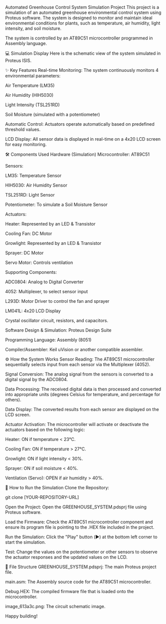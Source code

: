 Automated Greenhouse Control System Simulation Project
This project is a simulation of an automated greenhouse environmental control system using Proteus software. The system is designed to monitor and maintain ideal environmental conditions for plants, such as temperature, air humidity, light intensity, and soil moisture.

The system is controlled by an AT89C51 microcontroller programmed in Assembly language.

💻 Simulation Display
Here is the schematic view of the system simulated in Proteus ISIS.

✨ Key Features
Real-time Monitoring: The system continuously monitors 4 environmental parameters:

Air Temperature (LM35)

Air Humidity (HIH5030)

Light Intensity (TSL251RD)

Soil Moisture (simulated with a potentiometer)

Automatic Control: Actuators operate automatically based on predefined threshold values.

LCD Display: All sensor data is displayed in real-time on a 4x20 LCD screen for easy monitoring.

🛠️ Components Used
Hardware (Simulation)
Microcontroller: AT89C51

Sensors:

LM35: Temperature Sensor

HIH5030: Air Humidity Sensor

TSL251RD: Light Sensor

Potentiometer: To simulate a Soil Moisture Sensor

Actuators:

Heater: Represented by an LED & Transistor

Cooling Fan: DC Motor

Growlight: Represented by an LED & Transistor

Sprayer: DC Motor

Servo Motor: Controls ventilation

Supporting Components:

ADC0804: Analog to Digital Converter

4052: Multiplexer, to select sensor input

L293D: Motor Driver to control the fan and sprayer

LM041L: 4x20 LCD Display

Crystal oscillator circuit, resistors, and capacitors.

Software
Design & Simulation: Proteus Design Suite

Programming Language: Assembly (8051)

Compiler/Assembler: Keil uVision or another compatible assembler.

⚙️ How the System Works
Sensor Reading: The AT89C51 microcontroller sequentially selects input from each sensor via the Multiplexer (4052).

Signal Conversion: The analog signal from the sensors is converted to a digital signal by the ADC0804.

Data Processing: The received digital data is then processed and converted into appropriate units (degrees Celsius for temperature, and percentage for others).

Data Display: The converted results from each sensor are displayed on the LCD screen.

Actuator Activation: The microcontroller will activate or deactivate the actuators based on the following logic:

Heater: ON if temperature < 23°C.

Cooling Fan: ON if temperature > 27°C.

Growlight: ON if light intensity < 30%.

Sprayer: ON if soil moisture < 40%.

Ventilation (Servo): OPEN if air humidity > 40%.

🚀 How to Run the Simulation
Clone the Repository:

git clone [YOUR-REPOSITORY-URL]

Open the Project: Open the GREENHOUSE_SYSTEM.pdsprj file using Proteus software.

Load the Firmware: Check the AT89C51 microcontroller component and ensure its program file is pointing to the .HEX file included in the project.

Run the Simulation: Click the "Play" button (▶️) at the bottom left corner to start the simulation.

Test: Change the values on the potentiometer or other sensors to observe the actuator responses and the updated values on the LCD.

📂 File Structure
GREENHOUSE_SYSTEM.pdsprj: The main Proteus project file.

main.asm: The Assembly source code for the AT89C51 microcontroller.

Debug.HEX: The compiled firmware file that is loaded onto the microcontroller.

image_613a3c.png: The circuit schematic image.

Happy building!
